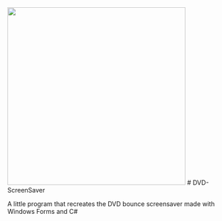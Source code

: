 <img src = "https://images-wixmp-ed30a86b8c4ca887773594c2.wixmp.com/f/f9fd1ce8-6cd6-446b-a8b5-fc5cea739a59/d5vkgzp-51764afc-0c0a-40f2-a578-ed215e254885.png/v1/fill/w_1024,h_590,strp/dvd___white_logo_by_gbmpersonal_d5vkgzp-fullview.png?token=eyJ0eXAiOiJKV1QiLCJhbGciOiJIUzI1NiJ9.eyJzdWIiOiJ1cm46YXBwOjdlMGQxODg5ODIyNjQzNzNhNWYwZDQxNWVhMGQyNmUwIiwiaXNzIjoidXJuOmFwcDo3ZTBkMTg4OTgyMjY0MzczYTVmMGQ0MTVlYTBkMjZlMCIsIm9iaiI6W1t7ImhlaWdodCI6Ijw9NTkwIiwicGF0aCI6IlwvZlwvZjlmZDFjZTgtNmNkNi00NDZiLWE4YjUtZmM1Y2VhNzM5YTU5XC9kNXZrZ3pwLTUxNzY0YWZjLTBjMGEtNDBmMi1hNTc4LWVkMjE1ZTI1NDg4NS5wbmciLCJ3aWR0aCI6Ijw9MTAyNCJ9XV0sImF1ZCI6WyJ1cm46c2VydmljZTppbWFnZS5vcGVyYXRpb25zIl19.-iVmvm3ZQE0H9JeVHM99GPyh_DPX5TIfE1vAD1gttno" width="400" />
# DVD-ScreenSaver

A little program that recreates the DVD bounce screensaver made with Windows Forms and C#
